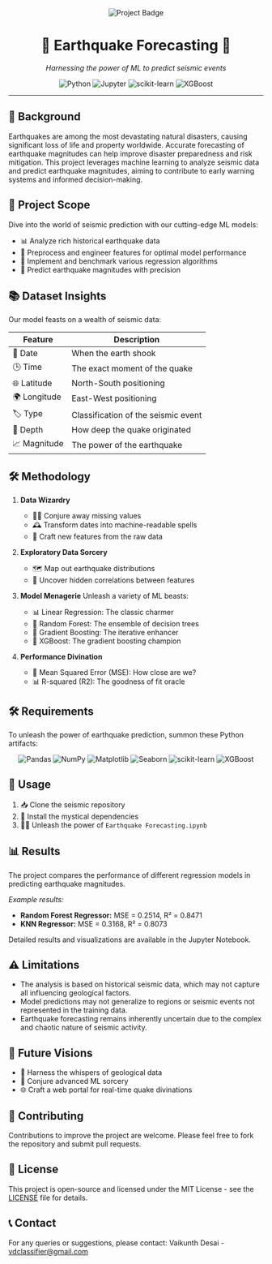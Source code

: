 <div align="center">
  <img src="https://img.shields.io/badge/Project-Earthquake%20Forecasting-FF6B6B?style=for-the-badge&logo=github" alt="Project Badge">
  <h1>🌋 Earthquake Forecasting 🔮</h1>
  <p><i>Harnessing the power of ML to predict seismic events</i></p>
</div>

<p align="center">
  <img src="https://img.shields.io/badge/Python-3776AB?style=flat-square&logo=python&logoColor=white" alt="Python">
  <img src="https://img.shields.io/badge/Jupyter-F37626?style=flat-square&logo=jupyter&logoColor=white" alt="Jupyter">
  <img src="https://img.shields.io/badge/scikit--learn-F7931E?style=flat-square&logo=scikit-learn&logoColor=white" alt="scikit-learn">
  <img src="https://img.shields.io/badge/XGBoost-03639A?style=flat-square&logo=xgboost&logoColor=white" alt="XGBoost">
</p>

---

## 📝 Background

Earthquakes are among the most devastating natural disasters, causing significant loss of life and property worldwide. Accurate forecasting of earthquake magnitudes can help improve disaster preparedness and risk mitigation. This project leverages machine learning to analyze seismic data and predict earthquake magnitudes, aiming to contribute to early warning systems and informed decision-making.

## 🎯 Project Scope

Dive into the world of seismic prediction with our cutting-edge ML models:

- 📊 Analyze rich historical earthquake data
- 🧹 Preprocess and engineer features for optimal model performance
- 🤖 Implement and benchmark various regression algorithms
- 🔮 Predict earthquake magnitudes with precision

## 📚 Dataset Insights

Our model feasts on a wealth of seismic data:

| Feature   | Description                       |
|-----------|-----------------------------------|
| 📅 Date    | When the earth shook               |
| 🕒 Time    | The exact moment of the quake      |
| 🌐 Latitude| North-South positioning            |
| 🌍 Longitude| East-West positioning              |
| 🏷️ Type    | Classification of the seismic event|
| 📏 Depth   | How deep the quake originated      |
| 📈 Magnitude| The power of the earthquake        |

## 🛠️ Methodology

1. **Data Wizardry**
   - 🧙‍♂️ Conjure away missing values
   - 🕰️ Transform dates into machine-readable spells
   - 🎨 Craft new features from the raw data

2. **Exploratory Data Sorcery**
   - 🗺️ Map out earthquake distributions
   - 🔗 Uncover hidden correlations between features

3. **Model Menagerie**
   Unleash a variety of ML beasts:
   - 📊 Linear Regression: The classic charmer
   - 🌳 Random Forest: The ensemble of decision trees
   - 🚀 Gradient Boosting: The iterative enhancer
   - 🐯 XGBoost: The gradient boosting champion

4. **Performance Divination**
   - 🎯 Mean Squared Error (MSE): How close are we?
   - 📊 R-squared (R2): The goodness of fit oracle

## 🛠️ Requirements

To unleash the power of earthquake prediction, summon these Python artifacts:

<div align="center">

![Pandas](https://img.shields.io/badge/pandas-%23150458.svg?style=for-the-badge&logo=pandas&logoColor=white)
![NumPy](https://img.shields.io/badge/numpy-%23013243.svg?style=for-the-badge&logo=numpy&logoColor=white)
![Matplotlib](https://img.shields.io/badge/Matplotlib-%23ffffff.svg?style=for-the-badge&logo=Matplotlib&logoColor=black)
![Seaborn](https://img.shields.io/badge/seaborn-%23121011.svg?style=for-the-badge&logo=seaborn&logoColor=white)
![scikit-learn](https://img.shields.io/badge/scikit--learn-%23F7931E.svg?style=for-the-badge&logo=scikit-learn&logoColor=white)
![XGBoost](https://img.shields.io/badge/XGBoost-%23121011.svg?style=for-the-badge&logo=xgboost&logoColor=white)

</div>

## 🚀 Usage

1. 📥 Clone the seismic repository
2. 🔧 Install the mystical dependencies
3. 🧙‍♂️ Unleash the power of `Earthquake Forecasting.ipynb`

## 📊 Results

The project compares the performance of different regression models in predicting earthquake magnitudes. 

*Example results:*
- **Random Forest Regressor:** MSE = 0.2514, R² = 0.8471
- **KNN Regressor:** MSE = 0.3168, R² = 0.8073

Detailed results and visualizations are available in the Jupyter Notebook.

## ⚠️ Limitations

- The analysis is based on historical seismic data, which may not capture all influencing geological factors.
- Model predictions may not generalize to regions or seismic events not represented in the training data.
- Earthquake forecasting remains inherently uncertain due to the complex and chaotic nature of seismic activity.

## 🔮 Future Visions

- 🌋 Harness the whispers of geological data
- 🧠 Conjure advanced ML sorcery
- 🌐 Craft a web portal for real-time quake divinations

## 🤝 Contributing

Contributions to improve the project are welcome. Please feel free to fork the repository and submit pull requests.

## 📜 License

This project is open-source and licensed under the MIT License - see the [LICENSE](LICENSE.txt) file for details.

## 📞 Contact

For any queries or suggestions, please contact:
Vaikunth Desai - vdclassifier@gmail.com
